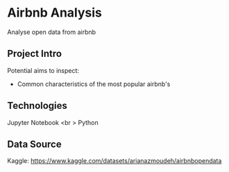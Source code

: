 # Airbnb Analysis
 Analyse open data from airbnb

## Project Intro
Potential aims to inspect:
 - Common characteristics of the most popular airbnb's

## Technologies
Jupyter Notebook <br \>
Python

## Data Source
Kaggle: https://www.kaggle.com/datasets/arianazmoudeh/airbnbopendata
